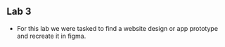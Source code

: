 ## Lab 3

* For this lab we were tasked to find a website design or app prototype and recreate it in figma.